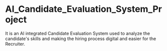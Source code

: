 # AI_Candidate_Evaluation_System_Project
It is an AI integrated Candidate Evaluation System used to analyze the candidate's skills and making the hiring process digital and easier for the Recruiter.
